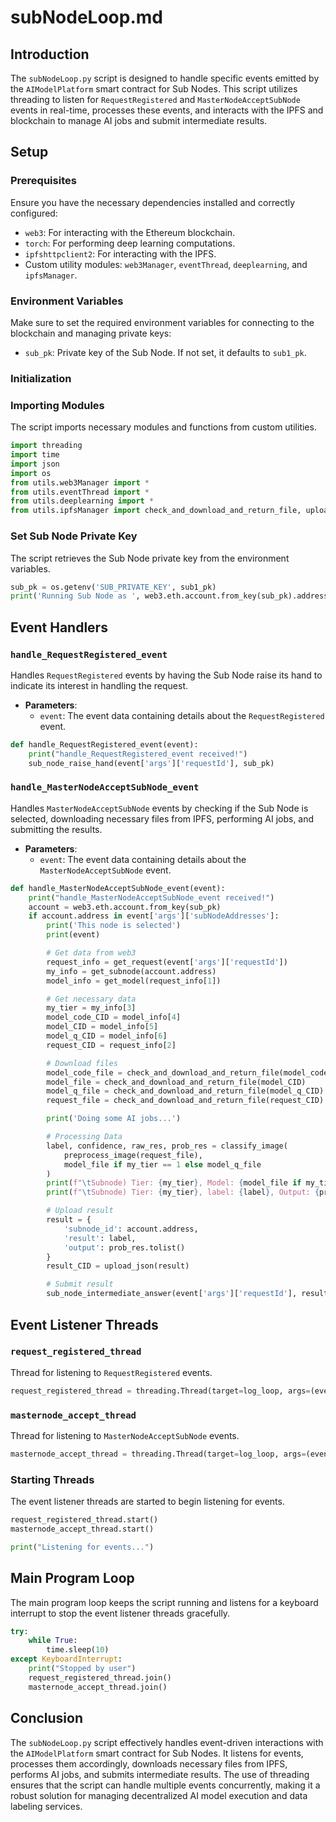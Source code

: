 # subNodeLoop.md

## Introduction
The `subNodeLoop.py` script is designed to handle specific events emitted by the `AIModelPlatform` smart contract for Sub Nodes. This script utilizes threading to listen for `RequestRegistered` and `MasterNodeAcceptSubNode` events in real-time, processes these events, and interacts with the IPFS and blockchain to manage AI jobs and submit intermediate results.

## Setup

### Prerequisites
Ensure you have the necessary dependencies installed and correctly configured:
- `web3`: For interacting with the Ethereum blockchain.
- `torch`: For performing deep learning computations.
- `ipfshttpclient2`: For interacting with the IPFS.
- Custom utility modules: `web3Manager`, `eventThread`, `deeplearning`, and `ipfsManager`.

### Environment Variables
Make sure to set the required environment variables for connecting to the blockchain and managing private keys:
- `sub_pk`: Private key of the Sub Node. If not set, it defaults to `sub1_pk`.

### Initialization

### Importing Modules
The script imports necessary modules and functions from custom utilities.

```python
import threading
import time
import json
import os
from utils.web3Manager import * 
from utils.eventThread import * 
from utils.deeplearning import *
from utils.ipfsManager import check_and_download_and_return_file, upload_json
```

### Set Sub Node Private Key
The script retrieves the Sub Node private key from the environment variables.

```python
sub_pk = os.getenv('SUB_PRIVATE_KEY', sub1_pk)
print('Running Sub Node as ', web3.eth.account.from_key(sub_pk).address)
```

## Event Handlers

### `handle_RequestRegistered_event`
Handles `RequestRegistered` events by having the Sub Node raise its hand to indicate its interest in handling the request.

- **Parameters**:
  - `event`: The event data containing details about the `RequestRegistered` event.

```python
def handle_RequestRegistered_event(event):
    print("handle_RequestRegistered_event received!")
    sub_node_raise_hand(event['args']['requestId'], sub_pk)
```

### `handle_MasterNodeAcceptSubNode_event`
Handles `MasterNodeAcceptSubNode` events by checking if the Sub Node is selected, downloading necessary files from IPFS, performing AI jobs, and submitting the results.

- **Parameters**:
  - `event`: The event data containing details about the `MasterNodeAcceptSubNode` event.

```python
def handle_MasterNodeAcceptSubNode_event(event):
    print("handle_MasterNodeAcceptSubNode_event received!")
    account = web3.eth.account.from_key(sub_pk)
    if account.address in event['args']['subNodeAddresses']:
        print('This node is selected')
        print(event)

        # Get data from web3
        request_info = get_request(event['args']['requestId'])
        my_info = get_subnode(account.address)
        model_info = get_model(request_info[1])

        # Get necessary data
        my_tier = my_info[3]
        model_code_CID = model_info[4]
        model_CID = model_info[5]
        model_q_CID = model_info[6]
        request_CID = request_info[2]

        # Download files
        model_code_file = check_and_download_and_return_file(model_code_CID)
        model_file = check_and_download_and_return_file(model_CID)
        model_q_file = check_and_download_and_return_file(model_q_CID)
        request_file = check_and_download_and_return_file(request_CID)

        print('Doing some AI jobs...')

        # Processing Data
        label, confidence, raw_res, prob_res = classify_image(
            preprocess_image(request_file), 
            model_file if my_tier == 1 else model_q_file
        )
        print(f"\tSubnode) Tier: {my_tier}, Model: {model_file if my_tier == 1 else model_q_file}, Input: {request_file}")
        print(f"\tSubnode) Tier: {my_tier}, label: {label}, Output: {prob_res.tolist()}")

        # Upload result
        result = {
            'subnode_id': account.address,
            'result': label,
            'output': prob_res.tolist()
        }
        result_CID = upload_json(result)

        # Submit result
        sub_node_intermediate_answer(event['args']['requestId'], result_CID, sub_pk)
```

## Event Listener Threads

### `request_registered_thread`
Thread for listening to `RequestRegistered` events.

```python
request_registered_thread = threading.Thread(target=log_loop, args=(event_filter_RequestRegistered, 2, handle_RequestRegistered_event))
```

### `masternode_accept_thread`
Thread for listening to `MasterNodeAcceptSubNode` events.

```python
masternode_accept_thread = threading.Thread(target=log_loop, args=(event_filter_MasterNodeAcceptSubNode, 2, handle_MasterNodeAcceptSubNode_event))
```

### Starting Threads
The event listener threads are started to begin listening for events.

```python
request_registered_thread.start()
masternode_accept_thread.start()

print("Listening for events...")
```

## Main Program Loop
The main program loop keeps the script running and listens for a keyboard interrupt to stop the event listener threads gracefully.

```python
try:
    while True:
        time.sleep(10)
except KeyboardInterrupt:
    print("Stopped by user")
    request_registered_thread.join()
    masternode_accept_thread.join()
```

## Conclusion
The `subNodeLoop.py` script effectively handles event-driven interactions with the `AIModelPlatform` smart contract for Sub Nodes. It listens for events, processes them accordingly, downloads necessary files from IPFS, performs AI jobs, and submits intermediate results. The use of threading ensures that the script can handle multiple events concurrently, making it a robust solution for managing decentralized AI model execution and data labeling services.
